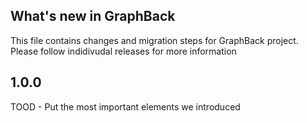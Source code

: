 ## What's new in GraphBack

This file contains changes and migration steps for GraphBack project. 
Please follow indidivudal releases for more information


## 1.0.0 

TOOD - Put the most important elements we introduced
